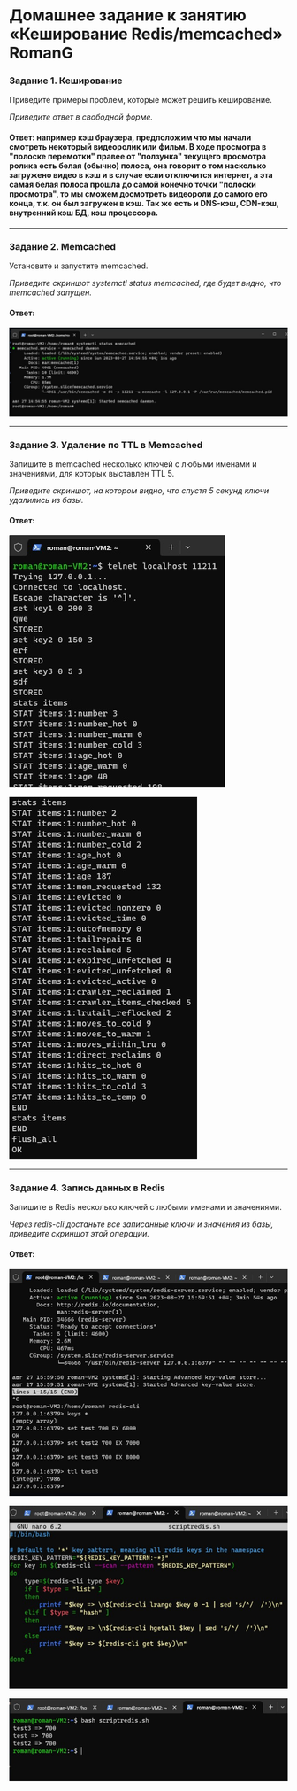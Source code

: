 # Домашнее задание к занятию «Кеширование Redis/memcached» RomanG



### Задание 1. Кеширование 

Приведите примеры проблем, которые может решить кеширование. 

*Приведите ответ в свободной форме.*

#### Ответ: например кэш браузера, предположим что мы начали смотреть некоторый видеоролик или фильм. В ходе просмотра в "полоске перемотки" правее от "ползунка" текущего просмотра ролика есть белая (обычно) полоса, она говорит о том насколько загружено видео в кэш и в случае если отключится интернет, а эта самая белая полоса прошла до самой конечно точки "полоски просмотра", то мы сможем досмотреть видеороли до самого его конца, т.к. он был загружен в кэш. Так же есть и DNS-кэш, CDN-кэш, внутренний кэш БД, кэш процессора.

---

### Задание 2. Memcached

Установите и запустите memcached.

*Приведите скриншот systemctl status memcached, где будет видно, что memcached запущен.*

#### Ответ:

![task2](https://github.com/RomanVol1/hw-sdb/blob/main/%D0%B7%D0%B0%D0%B4%D0%B0%D0%BD%D0%B8%D0%B52.jpg)


---

### Задание 3. Удаление по TTL в Memcached

Запишите в memcached несколько ключей с любыми именами и значениями, для которых выставлен TTL 5. 

*Приведите скриншот, на котором видно, что спустя 5 секунд ключи удалились из базы.*

#### Ответ:

![task3.1](https://github.com/RomanVol1/hw-sdb/blob/main/%D0%B7%D0%B0%D0%B4%D0%B0%D0%BD%D0%B8%D0%B53.1.jpg)

![task3.2](https://github.com/RomanVol1/hw-sdb/blob/main/%D0%B7%D0%B0%D0%B4%D0%B0%D0%BD%D0%B8%D0%B53.2.jpg)

---

### Задание 4. Запись данных в Redis

Запишите в Redis несколько ключей с любыми именами и значениями. 

*Через redis-cli достаньте все записанные ключи и значения из базы, приведите скриншот этой операции.*

#### Ответ:

![task4.1](https://github.com/RomanVol1/hw-sdb/blob/main/%D0%B7%D0%B0%D0%B4%D0%B0%D0%BD%D0%B8%D0%B54.1.jpg)

![task4.2](https://github.com/RomanVol1/hw-sdb/blob/main/%D0%B7%D0%B0%D0%B4%D0%B0%D0%BD%D0%B8%D0%B54.2.jpg)

![task4.3](https://github.com/RomanVol1/hw-sdb/blob/main/%D0%B7%D0%B0%D0%B4%D0%B0%D0%BD%D0%B8%D0%B54.3.jpg)
